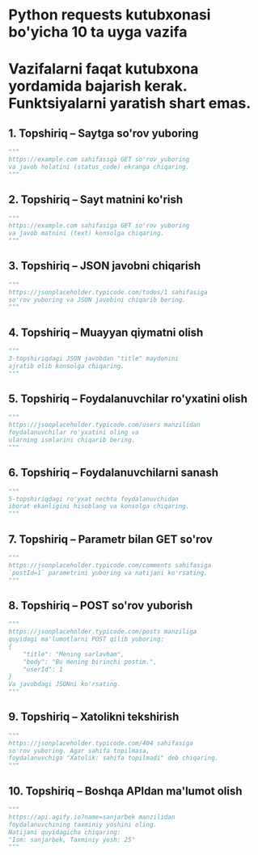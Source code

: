 # Python requests kutubxonasi bo'yicha 10 ta uyga vazifa
# Vazifalarni faqat kutubxona yordamida bajarish kerak. Funktsiyalarni yaratish shart emas.
## 1. Topshiriq – Saytga so'rov yuboring
```python
"""
https://example.com sahifasiga GET so'rov yuboring
va javob holatini (status_code) ekranga chiqaring.
"""
```

## 2. Topshiriq – Sayt matnini ko'rish
```python
"""
https://example.com sahifasiga GET so'rov yuboring
va javob matnini (text) konsolga chiqaring.
"""
```

## 3. Topshiriq – JSON javobni chiqarish
```python
"""
https://jsonplaceholder.typicode.com/todos/1 sahifasiga
so'rov yuboring va JSON javobini chiqarib bering.
"""
```

## 4. Topshiriq – Muayyan qiymatni olish
```python
"""
3-topshiriqdagi JSON javobdan "title" maydonini
ajratib olib konsolga chiqaring.
"""
```

## 5. Topshiriq – Foydalanuvchilar ro'yxatini olish
```python
"""
https://jsonplaceholder.typicode.com/users manzilidan
foydalanuvchilar ro'yxatini oling va
ularning ismlarini chiqarib bering.
"""
```

## 6. Topshiriq – Foydalanuvchilarni sanash
```python
"""
5-topshiriqdagi ro'yxat nechta foydalanuvchidan
iborat ekanligini hisoblang va konsolga chiqaring.
"""
```

## 7. Topshiriq – Parametr bilan GET so'rov
```python
"""
https://jsonplaceholder.typicode.com/comments sahifasiga
`postId=1` parametrini yuboring va natijani ko'rsating.
"""
```

## 8. Topshiriq – POST so'rov yuborish
```python
"""
https://jsonplaceholder.typicode.com/posts manziliga
quyidagi ma'lumotlarni POST qilib yuboring:
{
    "title": "Mening sarlavham",
    "body": "Bu mening birinchi postim.",
    "userId": 1
}
Va javobdagi JSONni ko'rsating.
"""
```

## 9. Topshiriq – Xatolikni tekshirish
```python
"""
https://jsonplaceholder.typicode.com/404 sahifasiga
so'rov yuboring. Agar sahifa topilmasa,
foydalanuvchiga "Xatolik: sahifa topilmadi" deb chiqaring.
"""
```

## 10. Topshiriq – Boshqa APIdan ma'lumot olish
```python
"""
https://api.agify.io?name=sanjarbek manzilidan
foydalanuvchining taxminiy yoshini oling.
Natijani quyidagicha chiqaring:
"Ism: sanjarbek, Taxminiy yosh: 25"
"""
```


